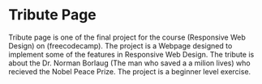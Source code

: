 # Tribute Page
Tribute page is one of the final project for the course (Responsive Web Design) on (freecodecamp).
The project is a Webpage designed to implement some of the features in Responsive Web Design.
The tribute is about the Dr. Norman Borlaug (The man who saved a a milion lives) who recieved the Nobel Peace Prize.
The project is a beginner level exercise.
